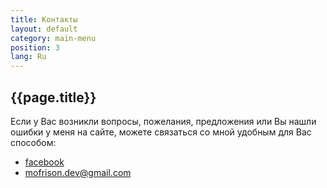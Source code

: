 ```yaml
---
title: Контакты
layout: default
category: main-menu
position: 3
lang: Ru
---
```


## {{page.title}}
Если у Вас возникли вопросы, пожелания, предложения или Вы нашли ошибки у меня на сайте, можете связаться со мной удобным для Вас способом:
* [facebook](https://facebook.com/mofrison.live)
* [mofrison.dev@gmail.com](mailto:mofrison.dev@gmail.com)

